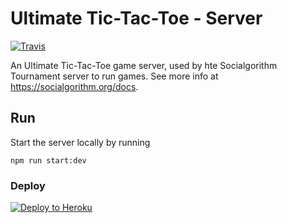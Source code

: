 # Ultimate Tic-Tac-Toe - Server

[![Travis](https://img.shields.io/travis/socialgorithm/ultimate-ttt-game-server.svg)](https://travis-ci.org/socialgorithm/ultimate-ttt-game-server)

An Ultimate Tic-Tac-Toe game server, used by hte Socialgorithm Tournament server to run games. See more info at https://socialgorithm.org/docs.

## Run

Start the server locally by running

```
npm run start:dev
```

### Deploy

[![Deploy to Heroku](https://www.herokucdn.com/deploy/button.svg)](https://heroku.com/deploy?template=https://github.com/socialgorithm/ultimate-ttt-game-server/tree/master)
